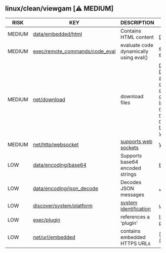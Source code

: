 ## linux/clean/viewgam [⚠️ MEDIUM]

|  RISK  |                                                                   KEY                                                                   |                                 DESCRIPTION                                 |                                                                                                                                                                                                                                                                                                                                                                                                                                                                                       EVIDENCE                                                                                                                                                                                                                                                                                                                                                                                                                                                                                       |
|--------|-----------------------------------------------------------------------------------------------------------------------------------------|-----------------------------------------------------------------------------|--------------------------------------------------------------------------------------------------------------------------------------------------------------------------------------------------------------------------------------------------------------------------------------------------------------------------------------------------------------------------------------------------------------------------------------------------------------------------------------------------------------------------------------------------------------------------------------------------------------------------------------------------------------------------------------------------------------------------------------------------------------------------------------------------------------------------------------------------------------------------------------------------------------------------------------------------------------------------------------|
| MEDIUM | [data/embedded/html](https://github.com/chainguard-dev/malcontent/blob/main/rules/data/embedded/embedded-html.yara#html)                | Contains HTML content                                                       | [<html>](https://github.com/search?q=%3Chtml%3E&type=code)<br>[DOCTYPE html](https://github.com/search?q=DOCTYPE+html&type=code)                                                                                                                                                                                                                                                                                                                                                                                                                                                                                                                                                                                                                                                                                                                                                                                                                                                     |
| MEDIUM | [exec/remote_commands/code_eval](https://github.com/chainguard-dev/malcontent/blob/main/rules/exec/remote_commands/code_eval.yara#eval) | evaluate code dynamically using eval()                                      | [eval("("](https://github.com/search?q=eval%28%22%28%22&type=code)<br>[eval(req](https://github.com/search?q=eval%28req&type=code)                                                                                                                                                                                                                                                                                                                                                                                                                                                                                                                                                                                                                                                                                                                                                                                                                                                   |
| MEDIUM | [net/download](https://github.com/chainguard-dev/malcontent/blob/main/rules/net/download/download.yara#download)                        | download files                                                              | [Download manager stalled](https://github.com/search?q=Download+manager+stalled&type=code)<br>[DownloadManager](https://github.com/search?q=DownloadManager&type=code)<br>[activeDownloads](https://github.com/search?q=activeDownloads&type=code)<br>[downloadCount--](https://github.com/search?q=downloadCount--&type=code)<br>[downloadStartTimer](https://github.com/search?q=downloadStartTimer&type=code)<br>[downloading](https://github.com/search?q=downloading&type=code)<br>[internalDownloadCount-](https://github.com/search?q=internalDownloadCount-&type=code)<br>[maxActiveDownloads](https://github.com/search?q=maxActiveDownloads&type=code)<br>[maxDownloads](https://github.com/search?q=maxDownloads&type=code)<br>[removeDownload](https://github.com/search?q=removeDownload&type=code)<br>[tryNextDownload](https://github.com/search?q=tryNextDownload&type=code)<br>[var downloadCallbacks](https://github.com/search?q=var+downloadCallbacks&type=code) |
| MEDIUM | [net/http/websocket](https://github.com/chainguard-dev/malcontent/blob/main/rules/net/http/websocket.yara#websocket)                    | [supports web sockets](https://www.rfc-editor.org/rfc/rfc6455)              | [WebSocket](https://github.com/search?q=WebSocket&type=code)                                                                                                                                                                                                                                                                                                                                                                                                                                                                                                                                                                                                                                                                                                                                                                                                                                                                                                                         |
| LOW    | [data/encoding/base64](https://github.com/chainguard-dev/malcontent/blob/main/rules/data/encoding/base64.yara#b64)                      | Supports base64 encoded strings                                             | [base64](https://github.com/search?q=base64&type=code)                                                                                                                                                                                                                                                                                                                                                                                                                                                                                                                                                                                                                                                                                                                                                                                                                                                                                                                               |
| LOW    | [data/encoding/json_decode](https://github.com/chainguard-dev/malcontent/blob/main/rules/data/encoding/json-decode.yara#jsondecode)     | Decodes JSON messages                                                       | [JSON.parse](https://github.com/search?q=JSON.parse&type=code)                                                                                                                                                                                                                                                                                                                                                                                                                                                                                                                                                                                                                                                                                                                                                                                                                                                                                                                       |
| LOW    | [discover/system/platform](https://github.com/chainguard-dev/malcontent/blob/main/rules/discover/system/platform.yara#uname)            | [system identification](https://man7.org/linux/man-pages/man1/uname.1.html) | [uname](https://github.com/search?q=uname&type=code)                                                                                                                                                                                                                                                                                                                                                                                                                                                                                                                                                                                                                                                                                                                                                                                                                                                                                                                                 |
| LOW    | [exec/plugin](https://github.com/chainguard-dev/malcontent/blob/main/rules/exec/plugin/plugin.yara#plugin)                              | references a 'plugin'                                                       | [InstantPluginATXCtrl](https://github.com/search?q=InstantPluginATXCtrl&type=code)<br>[plugins](https://github.com/search?q=plugins&type=code)                                                                                                                                                                                                                                                                                                                                                                                                                                                                                                                                                                                                                                                                                                                                                                                                                                       |
| LOW    | [net/url/embedded](https://github.com/chainguard-dev/malcontent/blob/main/rules/net/url/embedded.yara#https_url)                        | contains embedded HTTPS URLs                                                | [https://github.com/x3dom/x3dom/tree/](https://github.com/x3dom/x3dom/tree/)                                                                                                                                                                                                                                                                                                                                                                                                                                                                                                                                                                                                                                                                                                                                                                                                                                                                                                         |

